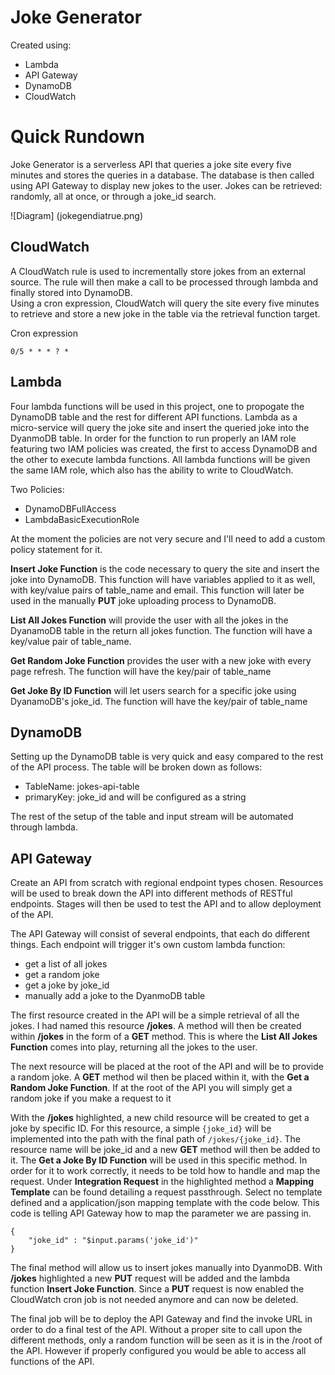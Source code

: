# Joke Generator

Created using:

 - Lambda
 - API Gateway
 - DynamoDB
 - CloudWatch

# Quick Rundown

Joke Generator is a serverless API that queries a joke site every five minutes and stores the queries in a database. The database is then called using API Gateway to display new jokes to the user. Jokes can be retrieved: randomly, all at once, or through a joke_id search.

![Diagram] (jokegendiatrue.png)

## CloudWatch

A CloudWatch rule is used to incrementally store jokes from an external source. The rule will then make a call to be processed through lambda and finally stored into DynamoDB.  
Using a cron expression, CloudWatch will query the site every five minutes to retrieve and store a new joke in the table via the retrieval function target.

Cron expression

    0/5 * * * ? *

## Lambda

Four lambda functions will be used in this project, one to propogate the DynamoDB table and the rest for different API functions. Lambda as a micro-service will query the joke site and insert the queried joke into the DyanmoDB table. In order for the function to run properly an IAM role featuring two IAM policies was created, the first to access DynamoDB and the other to execute lambda functions. All lambda functions will be given the same IAM role, which also has the ability to write to CloudWatch.

Two Policies:
 - DynamoDBFullAccess
 - LambdaBasicExecutionRole

At the moment the policies are not very secure and I'll need to add a custom policy statement for it.

**Insert Joke Function** is the code necessary to query the site and insert the joke into DynamoDB. This function will have variables applied to it as well, with key/value pairs of table_name and email. This function will later be used in the manually **PUT** joke uploading process to DynamoDB.

**List All Jokes Function** will provide the user with all the jokes in the DyanamoDB table in the return all jokes function. The function will have a key/value pair of table_name.

**Get Random Joke Function** provides the user with a new joke with every page refresh. The function will have the key/pair of table_name

**Get Joke By ID Function** will let users search for a specific joke using DyanamoDB's joke_id. The function will have the key/pair of table_name




## DynamoDB

Setting up the DynamoDB table is very quick and easy compared to the rest of the API process. The table will be broken down as follows:

 - TableName: jokes-api-table
 - primaryKey: joke_id and will be configured as a string

The rest of the setup of the table and input stream will be automated through lambda.



## API Gateway

Create an API from scratch with regional endpoint types chosen. Resources will be used to break down the API into different methods of RESTful endpoints. Stages will then be used to test the API and to allow deployment of the API.

The API Gateway will consist of several endpoints, that each do different things. Each endpoint will trigger it's own custom lambda function:

 - get a list of all jokes
 - get a random joke
 - get a joke by joke_id
 - manually add a joke to the DyanmoDB table

The first resource created in the API will be a simple retrieval of all the jokes. I had named this resource **/jokes**.  A method will then be created within **/jokes** in the form of a **GET** method. This is where the **List All Jokes Function** comes into play, returning all the jokes to the user.

The next resource will be placed at the root of the API and will be to provide a random joke. A  **GET** method wil then be placed within it, with the **Get a Random Joke Function**. If at the root of the API you will simply get a random joke if you make a request to it

With the **/jokes** highlighted, a new child resource will be created to get a joke by specific ID. For this resource, a simple `{joke_id}` will be implemented into the path with the final path of `/jokes/{joke_id}`. The resource name will be joke_id and a new **GET** method will then be added to it. The **Get a Joke By ID Function** will be used in this specific method. In order for it to work correctly, it needs to be told how to handle and map the request. Under **Integration Request** in the highlighted method a **Mapping Template** can be found detailing a request passthrough. Select no template defined and a application/json mapping template with the code below. This code is telling API Gateway how to map the parameter we are passing in.

    {
		"joke_id" : "$input.params('joke_id')"
	}

The final method will allow us to insert jokes manually into DyanmoDB. With **/jokes** highlighted a new **PUT** request will be added and the lambda function **Insert Joke Function**. Since a **PUT** request is now enabled the CloudWatch cron job is not needed anymore and can now be deleted.

The final job will be to deploy the API Gateway and find the invoke URL in order to do a final test of the API. Without a proper site to call upon the different methods, only a random function will be seen as it is in the /root of the API. However if properly configured you would be able to access all functions of the API.
